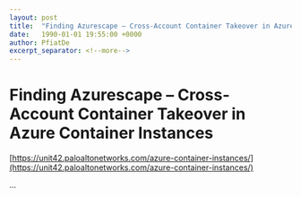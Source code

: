 ```yaml
---
layout: post
title:  "Finding Azurescape – Cross-Account Container Takeover in Azure Container Instances"
date:   1990-01-01 19:55:00 +0000
author: PfiatDe
excerpt_separator: <!--more-->
---
```


# Finding Azurescape – Cross-Account Container Takeover in Azure Container Instances
[https://unit42.paloaltonetworks.com/azure-container-instances/](https://unit42.paloaltonetworks.com/azure-container-instances/)

...
<!--more-->
